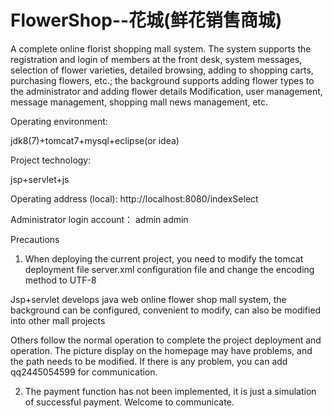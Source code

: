 # FlowerShop--花城(鲜花销售商城)
A complete online florist shopping mall system. The system supports the registration and login of members at the front desk, system messages, selection of flower varieties, detailed browsing, adding to shopping carts, purchasing flowers, etc.; the background supports adding flower types to the administrator and adding flower details Modification, user management, message management, shopping mall news management, etc.

Operating environment:

jdk8(7)+tomcat7+mysql+eclipse(or idea)

Project technology:

jsp+servlet+js

Operating address (local): http://localhost:8080/indexSelect

Administrator login account： admin admin

Precautions

1. When deploying the current project, you need to modify the tomcat deployment file server.xml configuration file and change the encoding method to UTF-8

Jsp+servlet develops java web online flower shop mall system, the background can be configured, convenient to modify, can also be modified into other mall projects

Others follow the normal operation to complete the project deployment and operation. The picture display on the homepage may have problems, and the path needs to be modified. If there is any problem, you can add qq2445054599 for communication.

2. The payment function has not been implemented, it is just a simulation of successful payment. Welcome to communicate.

